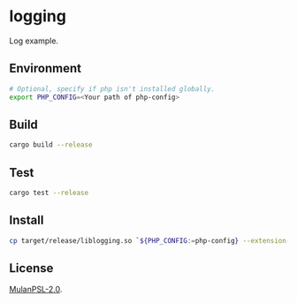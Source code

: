 # logging

Log example.

## Environment

```bash
# Optional, specify if php isn't installed globally.
export PHP_CONFIG=<Your path of php-config>
```

## Build

```bash
cargo build --release
```

## Test

```bash
cargo test --release
```

## Install

```bash
cp target/release/liblogging.so `${PHP_CONFIG:=php-config} --extension-dir`
```

## License

[MulanPSL-2.0](https://github.com/phper-framework/phper/blob/master/LICENSE).

